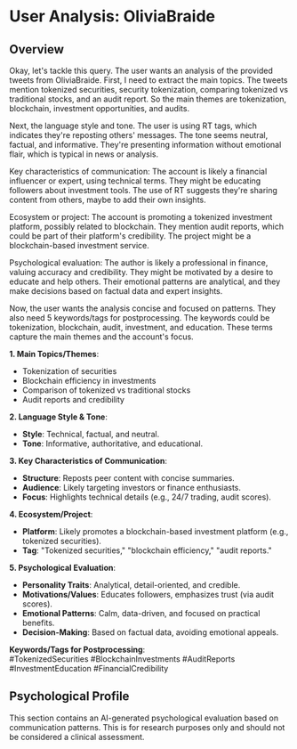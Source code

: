# User Analysis: OliviaBraide

## Overview

<think>
Okay, let's tackle this query. The user wants an analysis of the provided tweets from OliviaBraide. First, I need to extract the main topics. The tweets mention tokenized securities, security tokenization, comparing tokenized vs traditional stocks, and an audit report. So the main themes are tokenization, blockchain, investment opportunities, and audits.

Next, the language style and tone. The user is using RT tags, which indicates they're reposting others' messages. The tone seems neutral, factual, and informative. They're presenting information without emotional flair, which is typical in news or analysis.

Key characteristics of communication: The account is likely a financial influencer or expert, using technical terms. They might be educating followers about investment tools. The use of RT suggests they're sharing content from others, maybe to add their own insights.

Ecosystem or project: The account is promoting a tokenized investment platform, possibly related to blockchain. They mention audit reports, which could be part of their platform's credibility. The project might be a blockchain-based investment service.

Psychological evaluation: The author is likely a professional in finance, valuing accuracy and credibility. They might be motivated by a desire to educate and help others. Their emotional patterns are analytical, and they make decisions based on factual data and expert insights.

Now, the user wants the analysis concise and focused on patterns. They also need 5 keywords/tags for postprocessing. The keywords could be tokenization, blockchain, audit, investment, and education. These terms capture the main themes and the account's focus.
</think>

**1. Main Topics/Themes**:  
- Tokenization of securities  
- Blockchain efficiency in investments  
- Comparison of tokenized vs traditional stocks  
- Audit reports and credibility  

**2. Language Style & Tone**:  
- **Style**: Technical, factual, and neutral.  
- **Tone**: Informative, authoritative, and educational.  

**3. Key Characteristics of Communication**:  
- **Structure**: Reposts peer content with concise summaries.  
- **Audience**: Likely targeting investors or finance enthusiasts.  
- **Focus**: Highlights technical details (e.g., 24/7 trading, audit scores).  

**4. Ecosystem/Project**:  
- **Platform**: Likely promotes a blockchain-based investment platform (e.g., tokenized securities).  
- **Tag**: "Tokenized securities," "blockchain efficiency," "audit reports."  

**5. Psychological Evaluation**:  
- **Personality Traits**: Analytical, detail-oriented, and credible.  
- **Motivations/Values**: Educates followers, emphasizes trust (via audit scores).  
- **Emotional Patterns**: Calm, data-driven, and focused on practical benefits.  
- **Decision-Making**: Based on factual data, avoiding emotional appeals.  

**Keywords/Tags for Postprocessing**:  
#TokenizedSecurities #BlockchainInvestments #AuditReports #InvestmentEducation #FinancialCredibility

## Psychological Profile

This section contains an AI-generated psychological evaluation based on communication patterns. This is for research purposes only and should not be considered a clinical assessment.